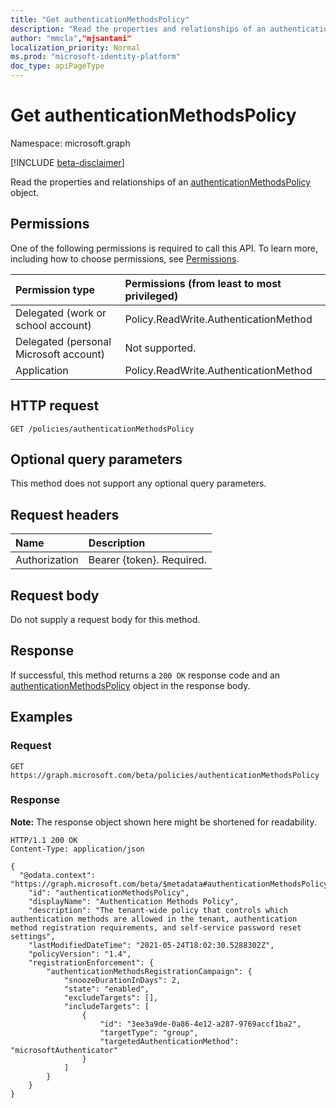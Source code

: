 ```yaml
---
title: "Get authenticationMethodsPolicy"
description: "Read the properties and relationships of an authenticationMethodsPolicy object."
author: "mmcla","mjsantani"
localization_priority: Normal
ms.prod: "microsoft-identity-platform"
doc_type: apiPageType
---
```


# Get authenticationMethodsPolicy
Namespace: microsoft.graph

[!INCLUDE [beta-disclaimer](../../includes/beta-disclaimer.md)]

Read the properties and relationships of an [authenticationMethodsPolicy](../resources/authenticationmethodspolicy.md) object.

## Permissions
One of the following permissions is required to call this API. To learn more, including how to choose permissions, see [Permissions](/graph/permissions-reference).

|Permission type|Permissions (from least to most privileged)|
|:---|:---|
|Delegated (work or school account)|Policy.ReadWrite.AuthenticationMethod|
|Delegated (personal Microsoft account)|Not supported.|
|Application|Policy.ReadWrite.AuthenticationMethod|

## HTTP request

<!-- {
  "blockType": "ignored"
}
-->
``` http
GET /policies/authenticationMethodsPolicy
```

## Optional query parameters
This method does not support any optional query parameters.

## Request headers
|Name|Description|
|:---|:---|
|Authorization|Bearer {token}. Required.|

## Request body
Do not supply a request body for this method.

## Response

If successful, this method returns a `200 OK` response code and an [authenticationMethodsPolicy](../resources/authenticationmethodspolicy.md) object in the response body.

## Examples

### Request
<!-- {
  "blockType": "request",
  "name": "get_authenticationmethodspolicy"
}
-->
``` http
GET https://graph.microsoft.com/beta/policies/authenticationMethodsPolicy
```


### Response
**Note:** The response object shown here might be shortened for readability.
<!-- {
  "blockType": "response",
  "truncated": true,
  "@odata.type": "microsoft.graph.authenticationMethodsPolicy"
}
-->
``` http
HTTP/1.1 200 OK
Content-Type: application/json

{
  "@odata.context": "https://graph.microsoft.com/beta/$metadata#authenticationMethodsPolicy",
    "id": "authenticationMethodsPolicy",
    "displayName": "Authentication Methods Policy",
    "description": "The tenant-wide policy that controls which authentication methods are allowed in the tenant, authentication method registration requirements, and self-service password reset settings",
    "lastModifiedDateTime": "2021-05-24T18:02:30.5288302Z",
    "policyVersion": "1.4",
    "registrationEnforcement": {
        "authenticationMethodsRegistrationCampaign": {
            "snoozeDurationInDays": 2,
            "state": "enabled",
            "excludeTargets": [],
            "includeTargets": [
                {
                    "id": "3ee3a9de-0a86-4e12-a287-9769accf1ba2",
                    "targetType": "group",
                    "targetedAuthenticationMethod": "microsoftAuthenticator"
                }
            ]
        }
    }
}
```

